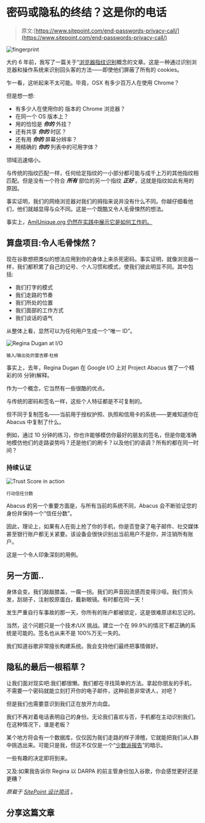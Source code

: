 # 密码或隐私的终结？这是你的电话

> 原文:[https://www.sitepoint.com/end-passwords-privacy-call/](https://www.sitepoint.com/end-passwords-privacy-call/)

![fingerprint](../Images/de82e67d26450349b627a8c219e15a40.png)

大约 6 年前，我写了一篇关于“[浏览器指纹识别](https://www.sitepoint.com/no-cookies-or-javascript-no-worries-you-can-be-tracked-anyway/)概念的文章。这是一种通过识别浏览器和操作系统来识别回头客的方法——即使他们屏蔽了所有的 cookies。

乍一看，这听起来不太可能。毕竟，OSX 有多少百万人在使用 Chrome？

但是想一想:

*   有多少人在使用你的 版本的 Chrome 浏览器？
*   在同一个 OS 版本上？
*   用的恰恰是 ***你的*** 外挂？
*   还有共享 ***你的*** 时区？
*   还有用 ***你的*** 屏幕分辨率？
*   用精确的 ***你的*** 列表中的可用字体？

领域迅速缩小。

与传统的指纹匹配一样，任何给定指纹的一小部分都可能与成千上万的其他指纹相匹配。但是没有一个符合 ***所有*** 部位的另一个指纹 ***正好*** 。这就是指纹如此有用的原因。

事实证明，我们的网络浏览器对我们的拇指来说并没有什么不同。你越仔细看他们，他们就越显得与众不同。这是一个既酷又令人毛骨悚然的想法。

事实上，[AmIUnique.org 仍然在实践中展示它是如何工作的。](https://amiunique.org/fp)

## 算盘项目:令人毛骨悚然？

现在谷歌想把类似的想法应用到你的身体上来杀死密码。事实证明，就像浏览器一样，我们都积累了自己的记号、个人习惯和模式，使我们彼此明显不同。其中包括:

*   我们打字的模式
*   我们走路的节奏
*   我们所处的位置
*   我们面部的工作方式
*   我们谈话的语气

从整体上看，显然可以为任何用户生成一个“唯一 ID”。

![Regina Dugan at I/O](../Images/ad6ca82bd35fe51f614481ca41891714.png)

<small>输入/输出处的雷吉娜·杜根</small>

事实上，去年，Regina Dugan 在 Google I/O 上对 Project Abacus 做了一个精彩的(6 分钟)解释。

作为一个概念，它当然有一些很酷的优点。

与传统的密码和签名一样，这些个人特征都是不可复制的。

但不同于复制签名——当前用于授权护照、执照和信用卡的系统——更难知道你在 Abacus 中复制了什么。

例如，通过 10 分钟的练习，你也许能够模仿你最好的朋友的签名，但是你能准确地模仿他们的走路姿势吗？还是他们的刷卡？以及他们的语调？所有的都在同一时间？

### 持续认证

![Trust Score in action ](../Images/9cf06233681a4d73a3221852d2559565.png)

<small>行动信任分数</small>

Abacus 的另一个重要方面是，与所有当前的系统不同，Abacus 会不断验证您的身份并保持一个“信任分数”。

因此，理论上，如果有人在街上抢了你的手机，你是否登录了电子邮件、社交媒体甚至银行账户都无关紧要。该设备会很快识别出当前用户不是你，并注销所有账户。

这是一个令人印象深刻的用例。

## 另一方面..

身体会变。我们敲敲膝盖，一瘸一拐。我们的声音因流感而变得沙哑。我们剪头发，刮胡子，注射胶原蛋白，戴新眼镜。有时都在同一天！

发生严重自行车事故的那一天，你所有的账户都被锁定，这是很难原谅和忘记的。

当然，这个问题只是一个技术/UX 挑战。建立一个在 99.9%的情况下都正确的系统是可能的。签名也从来不是 100%万无一失的。

我们知道谷歌非常擅长构建系统。我会支持他们最终把事情做好。

## 隐私的最后一根稻草？

让我们面对现实吧:我们都很懒。我们都在寻找简单的方法。拿起你朋友的手机，不需要一个密码就能立刻打开你的电子邮件，这种前景非常诱人，对吧？

但是我们也需要意识到我们正在放开方向盘。

我们不再对着电话表明自己的身份。无论我们喜欢与否，手机都在主动识别我们。在这种情况下，谁是老板？

某个地方将会有一个数据库，仅仅因为我们走路的样子滑稽，它就能把我们从人群中挑选出来。可能只是我，但这不仅仅是一个“[少数派报告](https://en.wikipedia.org/wiki/Minority_Report_(film))”的暗示。

一些有趣的决定即将到来。

又及:如果我告诉你 Regina 以 DARPA 的前主管身份加入谷歌，你会感觉更好还是更糟？

*原载于 [SitePoint 设计简讯](https://www.sitepoint.com/newsletter/)* 。

## 分享这篇文章